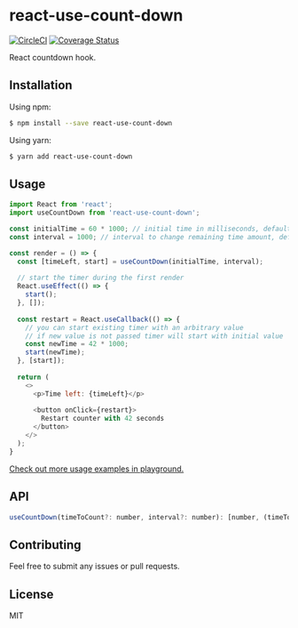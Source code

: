 # react-use-count-down
[![CircleCI](https://circleci.com/gh/alexkhismatulin/react-use-count-down.svg?style=svg)](https://circleci.com/gh/alexkhismatulin/react-use-count-down)
[![Coverage Status](https://coveralls.io/repos/github/alexkhismatulin/react-use-count-down/badge.svg?branch=master)](https://coveralls.io/github/alexkhismatulin/react-use-count-down?branch=master)

React countdown hook.

## Installation

Using npm:

```sh
$ npm install --save react-use-count-down
```

Using yarn:

```sh
$ yarn add react-use-count-down
```

## Usage
```javascript
import React from 'react';
import useCountDown from 'react-use-count-down';

const initialTime = 60 * 1000; // initial time in milliseconds, defaults to 60000
const interval = 1000; // interval to change remaining time amount, defaults to 1000

const render = () => {
  const [timeLeft, start] = useCountDown(initialTime, interval);
  
  // start the timer during the first render
  React.useEffect(() => {
    start();
  }, []);
  
  const restart = React.useCallback(() => {
    // you can start existing timer with an arbitrary value
    // if new value is not passed timer will start with initial value
    const newTime = 42 * 1000;
    start(newTime);
  }, [start]);
 
  return (
    <>
      <p>Time left: {timeLeft}</p>
 
      <button onClick={restart}>
        Restart counter with 42 seconds
      </button>
    </>
  );
}
```

[Check out more usage examples in playground.](https://stackblitz.com/edit/react-use-count-down?file=index.js "react-use-count-down on stackblitz")

## API
```javascript
useCountDown(timeToCount?: number, interval?: number): [number, (timeToCount?: number) => void]
```

## Contributing

Feel free to submit any issues or pull requests.

## License

MIT

